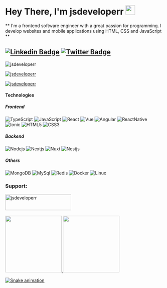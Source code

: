 <h1><a id="user-content-hello-folks-" class="anchor" aria-hidden="true" href="#hello-folks-"></a>Hey There, I'm jsdeveloperr <a target="_blank" rel="noopener noreferrer" href="https://raw.githubusercontent.com/MartinHeinz/MartinHeinz/master/wave.gif"><img src="https://raw.githubusercontent.com/MartinHeinz/MartinHeinz/master/wave.gif" width="30px;" style="max-width:100%;"></a></h1>


** I'm a frontend software engineer with a great passion for programming. I develop websites and mobile applications using HTML, CSS and JavaScript **

[![Linkedin Badge](https://img.shields.io/badge/-Jsdeveloperr%20%20-blue?style=for-the-badge&logo=Linkedin&logoColor=white&link=https://www.linkedin.com/in/jsdeveloperr/)](https://www.linkedin.com/in/)  [![Twitter Badge](https://img.shields.io/badge/-@Jsdeveloperr___-blue?style=for-the-badge&logo=twitter&logoColor=white&link=https://twitter.com/)](https://twitter.com/)
---

<p align="left"> <img src="https://komarev.com/ghpvc/?username=jsdeveloperr&label=Profile%20views&color=0e75b6&style=flat" alt="jsdeveloperr" /> </p>

<p align="left"> <a href="https://github.com/ryo-ma/github-profile-trophy"><img src="https://github-profile-trophy.vercel.app/?username=jsdeveloperr&theme=tokyonight" alt="jsdeveloperr" /></a> </p>

<p align="left"> <a href="https://twitter.com" target="blank"><img src="https://img.shields.io/twitter/follow/jsdeveloperr?logo=twitter&style=for-the-badge" alt="jsdeveloperr" /></a> </p>

#### Technologies

##### Frontend
![TypeScript](https://img.shields.io/badge/-TypeScript-black?style=for-the-badge&logo=typescript)
![JavaScript](https://img.shields.io/badge/-JavaScript-black?style=for-the-badge&logo=javascript)
![React](https://img.shields.io/badge/-React-black?style=for-the-badge&logo=React)
![Vue](https://img.shields.io/badge/-Vue-black?style=for-the-badge&logo=vuedotjs)
![Angular](https://img.shields.io/badge/-Angular-black?style=for-the-badge&logo=Angular)
![ReactNative](https://img.shields.io/badge/-ReactNative-black?style=for-the-badge&logo=React)
![Ionic](https://img.shields.io/badge/-Ionic-black?style=for-the-badge&logo=Ionic)
![HTML5](https://img.shields.io/badge/-HTML5-black?style=for-the-badge&logo=html5&logoColor=white)
![CSS3](https://img.shields.io/badge/-CSS3-black?style=for-the-badge&logo=css3)

##### Backend
![Nodejs](https://img.shields.io/badge/-Nodejs-black?style=for-the-badge&logo=Node.js)
![Nextjs](https://img.shields.io/badge/-Nextjs-black?style=for-the-badge&logo=Next.js)
![Nuxt](https://img.shields.io/badge/-Nuxtjs-black?style=for-the-badge&logo=Nuxt.js)
![Nestjs](https://img.shields.io/badge/-Nestjs-black?style=for-the-badge&logo=Nest.js)

##### Others
![MongoDB](https://img.shields.io/badge/-MongoDB-black?style=for-the-badge&logo=mongodb)
![MySql](https://img.shields.io/badge/-MySql-black?style=for-the-badge&logo=mysql&logoColor=fffeee)
![Redis](https://img.shields.io/badge/-Redis-black?style=for-the-badge&logo=Redis)
![Docker](https://img.shields.io/badge/-Docker-black?style=for-the-badge&logo=Docker)
![Linux](https://img.shields.io/badge/-Linux-black?style=for-the-badge&logo=Linux)

<div>
<h3 align="left">Support:</h3>
<p><a href="https://www.buymeacoffee.com/jsdeveloperr"> <img align="left" src="https://cdn.buymeacoffee.com/buttons/v2/default-yellow.png" height="50" width="210" alt="jsdeveloperr" /></a></p><br><br><br><br>
</div>

<div>
  <a href="https://github.com/jsdeveloperr">
  <img height="180em" src="https://github-readme-stats.vercel.app/api?username=jsdeveloperr&show_icons=true&theme=tokyonight&include_all_commits=true&count_private=true"/>
  <img height="180em" src="https://github-readme-stats.vercel.app/api/top-langs/?username=jsdeveloperr&layout=compact&langs_count=7&theme=tokyonight"/>
</div>


 ![Snake animation](https://github.com/jsdeveloperr/jsdeveloperr/blob/output/github-contribution-grid-snake.svg)

